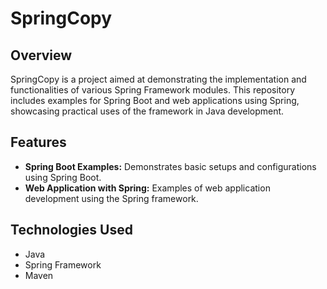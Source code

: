 # SpringCopy

## Overview
SpringCopy is a project aimed at demonstrating the implementation and functionalities of various Spring Framework modules. This repository includes examples for Spring Boot and web applications using Spring, showcasing practical uses of the framework in Java development.

## Features
- **Spring Boot Examples:** Demonstrates basic setups and configurations using Spring Boot.
- **Web Application with Spring:** Examples of web application development using the Spring framework.

## Technologies Used
- Java
- Spring Framework
- Maven
